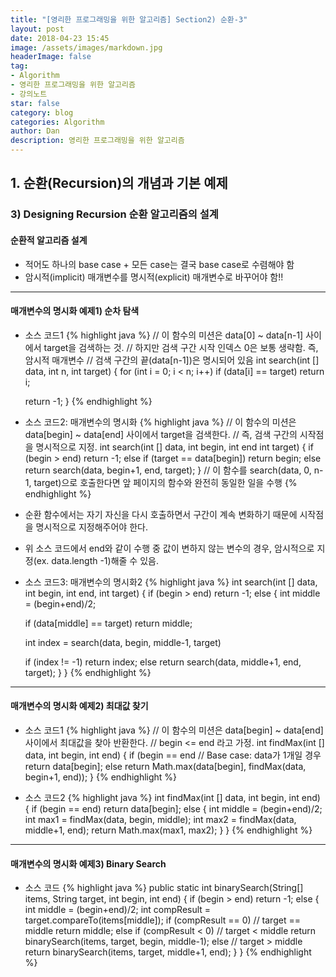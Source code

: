 ```yaml
---
title: "[영리한 프로그래밍을 위한 알고리즘] Section2) 순환-3"
layout: post
date: 2018-04-23 15:45
image: /assets/images/markdown.jpg
headerImage: false
tag:
- Algorithm
- 영리한 프로그래밍을 위한 알고리즘
- 강의노트
star: false
category: blog
categories: Algorithm
author: Dan
description: 영리한 프로그래밍을 위한 알고리즘
---
```


## 1. 순환(Recursion)의 개념과 기본 예제

### 3) Designing Recursion 순환 알고리즘의 설계

#### 순환적 알고리즘 설계

* 적어도 하나의 base case + 모든 case는 결국 base case로 수렴해야 함
* 암시적(implicit) 매개변수를 <span class="evidence">명시적(explicit) 매개변수</span>로 바꾸어야 함!!

---
#### 매개변수의 명시화 예제1) 순차 탐색

* 소스 코드1
{% highlight java %}
// 이 함수의 미션은 data[0] ~ data[n-1] 사이에서 target을 검색하는 것.
// 하지만 검색 구간 시작 인덱스 0은 보통 생략함. 즉, 암시적 매개변수
// 검색 구간의 끝(data[n-1])은 명시되어 있음
int search(int [] data, int n, int target)
{
  for (int i = 0; i < n; i++)
    if (data[i] == target)
      return i;

  return -1;
}
{% endhighlight %}

* 소스 코드2: 매개변수의 명시화
{% highlight java %}
// 이 함수의 미션은 data[begin] ~ data[end] 사이에서 target을 검색한다.
// 즉, 검색 구간의 시작점을 명시적으로 지정.
int search(int [] data, int begin, int end int target)
{
  if (begin > end)
    return -1;
  else if (target == data[begin])
      return begin;
  else
    return search(data, begin+1, end, target);
} // 이 함수를 search(data, 0, n-1, target)으로 호출한다면 앞 페이지의 함수와 완전히 동일한 일을 수행
{% endhighlight %}

* 순환 함수에서는 자기 자신을 다시 호출하면서 구간이 계속 변화하기 때문에
  시작점을 명시적으로 지정해주어야 한다.
* 위 소스 코드에서 end와 같이 수행 중 값이 변하지 않는 변수의 경우, 암시적으로 지정(ex. data.length -1)해줄 수 있음.

* 소스 코드3: 매개변수의 명시화2
{% highlight java %}
int search(int [] data, int begin, int end, int target)
{
  if (begin > end)
    return -1;
  else
  {
    int middle = (begin+end)/2;

    if (data[middle] == target)
      return middle;

    int index = search(data, begin, middle-1, target)

    if (index != -1)
      return index;
    else
      return search(data, middle+1, end, target);
  }
}
{% endhighlight %}

---
#### 매개변수의 명시화 예제2) 최대값 찾기

* 소스 코드1
{% highlight java %}
// 이 함수의 미션은 data[begin] ~ data[end] 사이에서 최대값을 찾아 반환한다.
// begin <= end 라고 가정.
int findMax(int [] data, int begin, int end)
{
  if (begin == end // Base case: data가 1개일 경우
    return data[begin];
  else
    return Math.max(data[begin], findMax(data, begin+1, end));
}
{% endhighlight %}

* 소스 코드2
{% highlight java %}
int findMax(int [] data, int begin, int end)
{
  if (begin == end)
    return data[begin];
  else
  {
    int middle = (begin+end)/2;
    int max1 = findMax(data, begin, middle);
    int max2 = findMax(data, middle+1, end);
    return Math.max(max1, max2);
  }
}
{% endhighlight %}

---
#### 매개변수의 명시화 예제3) Binary Search

* 소스 코드
{% highlight java %}
public static int binarySearch(String[] items, String target, int begin, int end)
{
  if (begin > end)
    return -1;
  else
  {
    int middle = (begin+end)/2;
    int compResult = target.compareTo(items[middle]);
    if (compResult == 0) // target == middle
      return middle;
    else if (compResult < 0) // target < middle
      return binarySearch(items, target, begin, middle-1);
    else // target > middle
      return binarySearch(items, target, middle+1, end);
  }
}
{% endhighlight %}
